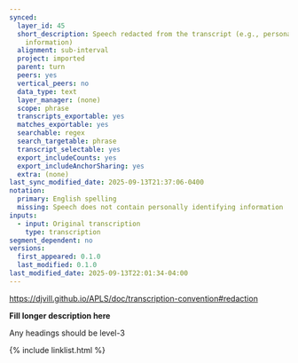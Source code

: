 ```yaml
---
synced:
  layer_id: 45
  short_description: Speech redacted from the transcript (e.g., personally identifying
    information)
  alignment: sub-interval
  project: imported
  parent: turn
  peers: yes
  vertical_peers: no
  data_type: text
  layer_manager: (none)
  scope: phrase
  transcripts_exportable: yes
  matches_exportable: yes
  searchable: regex
  search_targetable: phrase
  transcript_selectable: yes
  export_includeCounts: yes
  export_includeAnchorSharing: yes
  extra: (none)
last_sync_modified_date: 2025-09-13T21:37:06-0400
notation:
  primary: English spelling
  missing: Speech does not contain personally identifying information
inputs:
  - input: Original transcription
    type: transcription
segment_dependent: no
versions:
  first_appeared: 0.1.0
  last_modified: 0.1.0
last_modified_date: 2025-09-13T22:01:34-04:00
---
```


https://djvill.github.io/APLS/doc/transcription-convention#redaction

**Fill longer description here**

Any headings should be level-3


{% include linklist.html %}
